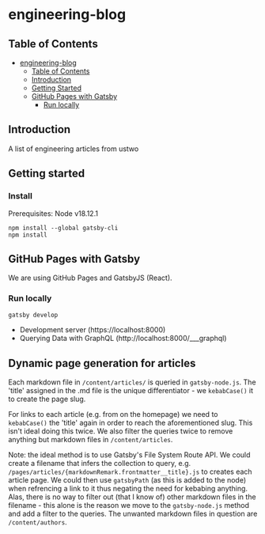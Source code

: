 # engineering-blog

## Table of Contents

- [engineering-blog](#engineering-blog)
	- [Table of Contents](#table-of-contents)
	- [Introduction ](#introduction-)
	- [Getting Started ](#getting-started-)
	- [GitHub Pages with Gatsby ](#github-pages-with-jekyll-)
		- [Run locally ](#run-locally-)

## Introduction <a name="introduction"></a>

A list of engineering articles from ustwo

## Getting started

### Install

Prerequisites: Node v18.12.1 

```
npm install --global gatsby-cli
npm install
```

## GitHub Pages with Gatsby <a name="gatsby"></a>

We are using GitHub Pages and GatsbyJS (React).


### Run locally <a name="run_local"></a>

```bash
gatsby develop
```
- Development server (https://localhost:8000)
- Querying Data with GraphQL (http://localhost:8000/___graphql)

## Dynamic page generation for articles

Each markdown file in `/content/articles/` is queried in `gatsby-node.js`. The 'title' assigned in the .md file is the unique differentiator - we `kebabCase()` it to create the page slug. 

For links to each article (e.g. from on the homepage) we need to `kebabCase()` the 'title' again in order to reach the aforementioned slug. This isn't ideal doing this twice. We also filter the queries twice to remove anything but markdown files in `/content/articles`.

Note: the ideal method is to use Gatsby's File System Route API. We could create a filename that infers the collection to query, e.g. `/pages/articles/{markdownRemark.frontmatter__title}.js` to creates each article page. We could then use `gatsbyPath` (as this is added to the node) when refrencing a link to it thus negating the need for kebabing anything. Alas, there is no way to filter out (that I know of) other markdown files in the filename - this alone is the reason we move to the `gatsby-node.js` method and add a filter to the queries. The unwanted markdown files in question are `/content/authors`.